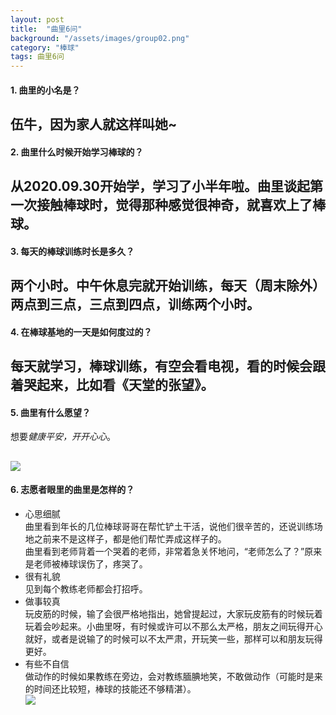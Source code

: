 ```yaml
---
layout: post
title:  "曲里6问"
background: "/assets/images/group02.png"
category: "棒球"
tags: 曲里6问
---
```


#### 1. 曲里的小名是？
**伍牛**，因为家人就这样叫她~
---
#### 2. 曲里什么时候开始学习棒球的？
从2020.09.30开始学，学习了小半年啦。曲里谈起第一次接触棒球时，觉得那种感觉很神奇，就喜欢上了棒球。
---
#### 3. 每天的棒球训练时长是多久？
两个小时。中午休息完就开始训练，每天（周末除外）两点到三点，三点到四点，训练两个小时。
---
#### 4. 在棒球基地的一天是如何度过的？
每天就学习，棒球训练，有空会看电视，看的时候会跟着哭起来，比如看《天堂的张望》。
---
#### 5. 曲里有什么愿望？
想要*健康平安，开开心心*。  

![](https://i.loli.net/2021/03/15/Pzv56LHjiZS1Uhg.png)
---

#### 6. 志愿者眼里的曲里是怎样的？
* 心思细腻  
曲里看到年长的几位棒球哥哥在帮忙铲土干活，说他们很辛苦的，还说训练场地之前来不是这样子，都是他们帮忙弄成这样子的。  
曲里看到老师背着一个哭着的老师，非常着急关怀地问，“老师怎么了？”原来是老师被棒球误伤了，疼哭了。
* 很有礼貌  
见到每个教练老师都会打招呼。  
* 做事较真  
玩皮筋的时候，输了会很严格地指出，她曾提起过，大家玩皮筋有的时候玩着玩着会吵起来。小曲里呀，有时候或许可以不那么太严格，朋友之间玩得开心就好，或者是说输了的时候可以不太严肃，开玩笑一些，那样可以和朋友玩得更好。  
* 有些不自信  
做动作的时候如果教练在旁边，会对教练腼腆地笑，不敢做动作（可能时是来的时间还比较短，棒球的技能还不够精湛）。    
![](https://i.loli.net/2021/03/15/JFWenkg7NfRupdT.png)   
